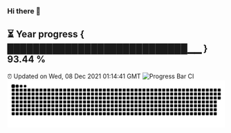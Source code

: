 ### Hi there 👋
⏳ Year progress { ████████████████████████████▁▁ } 93.44 %
---
⏰ Updated on Wed, 08 Dec 2021 01:14:41 GMT
![Progress Bar CI](https://github.com/liununu/liununu/workflows/Progress%20Bar%20CI/badge.svg)
![](https://raw.githubusercontent.com/coder-Zzx/coder-Zzx/main/assets/github-contribution-grid-snake.svg)
